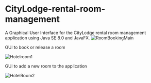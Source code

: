 # CityLodge-rental-room-management

A Graphical User Interface for the CityLodge rental room management application using Java SE 8.0 and JavaFX.
![RoomBookingMain](https://user-images.githubusercontent.com/62242781/122760078-0990f680-d2de-11eb-9068-3b05662d1870.PNG)

GUI to book or release a room

![Hotelroom1](https://user-images.githubusercontent.com/62242781/122760107-144b8b80-d2de-11eb-97b8-8e459e3a815a.PNG)

GUI to add a new room to the application

![HotelRoom2](https://user-images.githubusercontent.com/62242781/122760124-1ada0300-d2de-11eb-80d1-7450c2431a2c.PNG)
